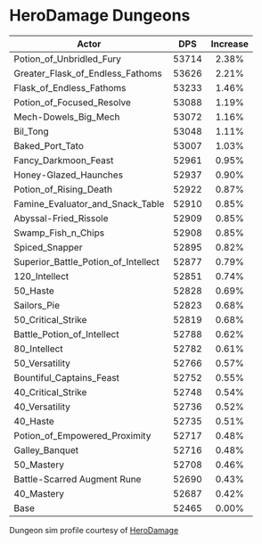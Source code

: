 # HeroDamage Dungeons
| Actor | DPS | Increase |
|---|:---:|:---:|
|Potion_of_Unbridled_Fury|53714|2.38%|
|Greater_Flask_of_Endless_Fathoms|53626|2.21%|
|Flask_of_Endless_Fathoms|53233|1.46%|
|Potion_of_Focused_Resolve|53088|1.19%|
|Mech-Dowels_Big_Mech|53072|1.16%|
|Bil_Tong|53048|1.11%|
|Baked_Port_Tato|53007|1.03%|
|Fancy_Darkmoon_Feast|52961|0.95%|
|Honey-Glazed_Haunches|52937|0.90%|
|Potion_of_Rising_Death|52922|0.87%|
|Famine_Evaluator_and_Snack_Table|52910|0.85%|
|Abyssal-Fried_Rissole|52909|0.85%|
|Swamp_Fish_n_Chips|52908|0.85%|
|Spiced_Snapper|52895|0.82%|
|Superior_Battle_Potion_of_Intellect|52877|0.79%|
|120_Intellect|52851|0.74%|
|50_Haste|52828|0.69%|
|Sailors_Pie|52823|0.68%|
|50_Critical_Strike|52819|0.68%|
|Battle_Potion_of_Intellect|52788|0.62%|
|80_Intellect|52782|0.61%|
|50_Versatility|52766|0.57%|
|Bountiful_Captains_Feast|52752|0.55%|
|40_Critical_Strike|52748|0.54%|
|40_Versatility|52736|0.52%|
|40_Haste|52735|0.51%|
|Potion_of_Empowered_Proximity|52717|0.48%|
|Galley_Banquet|52716|0.48%|
|50_Mastery|52708|0.46%|
|Battle-Scarred Augment Rune|52690|0.43%|
|40_Mastery|52687|0.42%|
|Base|52465|0.00%|

 Dungeon sim profile courtesy of [HeroDamage](https://www.herodamage.com/)